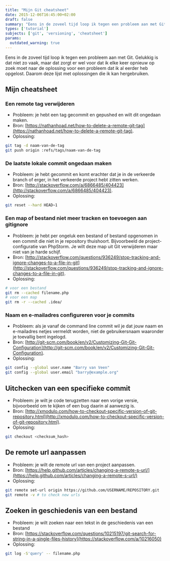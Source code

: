 ```yaml
---
title: "Mijn Git cheatsheet"
date: 2015-12-06T16:45:00+02:00
draft: false
summary: "Eens in de zoveel tijd loop ik tegen een probleem aan met Git. Gelukkig is dat niet zo vaak, maar dat zorgt er wel voor dat ik elke keer opnieuw op zoek moet naar de oplossing voor een probleem dat ik al eerder heb opgelost. Daarom deze lijst met oplossingen die ik kan hergebruiken."
types: ['tutorial']
subjects: ['git', 'versioning', 'cheatsheet']
params:
  outdated_warning: true
---
```

Eens in de zoveel tijd loop ik tegen een probleem aan met Git. Gelukkig is dat niet zo vaak, maar dat zorgt er wel voor dat ik elke keer opnieuw op zoek moet naar de oplossing voor een probleem dat ik al eerder heb opgelost. Daarom deze lijst met oplossingen die ik kan hergebruiken.

## Mijn cheatsheet

### Een remote tag verwijderen
* Probleem: je hebt een tag gecommit en gepushed en wilt dit ongedaan maken.
* Bron: [https://nathanhoad.net/how-to-delete-a-remote-git-tag](https://nathanhoad.net/how-to-delete-a-remote-git-tag).
* Oplossing:
```bash 
git tag -d naam-van-de-tag
git push origin :refs/tags/naam-van-de-tag
```

### De laatste lokale commit ongedaan maken
* Probleem: je hebt gecommit en komt erachter dat je in de verkeerde branch of erger, in het verkeerde project hebt zitten werken.
* Bron: [http://stackoverflow.com/a/6866485/404423](http://stackoverflow.com/a/6866485/404423).
* Oplossing:
```bash
git reset --hard HEAD~1
```

### Een map of bestand niet meer tracken en toevoegen aan gitignore
* Probleem: je hebt per ongeluk een bestand of bestand opgenomen in een commit die niet in je repository thuishoort. Bijvoorbeeld de project-configuratie van PhpStorm. Je wilt deze map uit Git verwijderen maar niet van je harde schijf.
* Bron: [http://stackoverflow.com/questions/936249/stop-tracking-and-ignore-changes-to-a-file-in-git](http://stackoverflow.com/questions/936249/stop-tracking-and-ignore-changes-to-a-file-in-git).
* Oplossing:
```bash
# voor een bestand
git rm --cached filename.php
# voor een map
git rm -r --cached .idea/
```

### Naam en e-mailadres configureren voor je commits
* Probleem: als je vanaf de command line commit wil je dat jouw naam en e-mailadres netjes vermeldt worden, niet de gebruikersnaam waaronder je toevallig bent ingelogd.
* Bron: [http://git-scm.com/book/en/v2/Customizing-Git-Git-Configuration](http://git-scm.com/book/en/v2/Customizing-Git-Git-Configuration).
* Oplossing:
```bash
git config --global user.name "Barry van Veen"
git config --global user.email "barry@example.org"
```

## Uitchecken van een specifieke commit
* Probleem: je wilt je code terugzetten naar een vorige versie, bijvoorbeeld om te kijken of een bug daarin al aanwezig is.
* Bron: [http://xmodulo.com/how-to-checkout-specific-version-of-git-repository.html](http://xmodulo.com/how-to-checkout-specific-version-of-git-repository.html).
* Oplossing:
```bash
git checkout <checksum_hash>
```

## De remote url aanpassen
* Probleem: je wilt de remote url van een project aanpassen.
* Bron: [https://help.github.com/articles/changing-a-remote-s-url/](https://help.github.com/articles/changing-a-remote-s-url/)
* Oplossing:
```bash
git remote set-url origin https://github.com/USERNAME/REPOSITORY.git
git remote -v # to check new urls
``` 

## Zoeken in geschiedenis van een bestand
* Probleem: je wilt zoeken naar een tekst in de geschiedenis van een bestand
* Bron: [https://stackoverflow.com/questions/10215197/git-search-for-string-in-a-single-files-history](https://stackoverflow.com/a/10216050)
* Oplossing:
```bash
git log -S'query' -- filename.php
```

